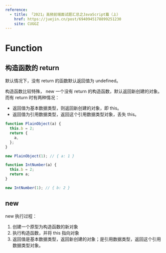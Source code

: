 ```yaml
---
reference:
  - title: 「2021」高频前端面试题汇总之JavaScript篇（上）
    href: https://juejin.cn/post/6940945178899251230
    site: CUGGZ
---
```


# Function

## 构造函数的 return

默认情况下，没有 return 的函数默认返回值为 undefined。

构造函数比较特殊， new 一个没有 return 的构造函数，默认返回新创建的对象。
<br/>而有 return 时有两种情况：
* 返回值为基本数据类型，则返回新创建的对象，即 this。
* 返回值为引用数据类型，返回这个引用数据类型对象，丢失 this。

```js
function PlainObject(a) {
  this.b = 2;
  return {
    a,
  };
}

new PlainObject(1); // { a: 1 }
```

```js
function IntNumber(a) {
  this.b = 2;
  return a;
}

new IntNumber(1); // { b: 2 }
```

## new

new 执行过程：
1. 创建一个原型为构造函数的新对象
2. 执行构造函数，并将 this 指向对象
3. 返回值是基本数据类型，返回新创建的对象；是引用数据类型，返回这个引用数据类型对象。

<!--@include: ../../interview/questions/write-new.md-->
